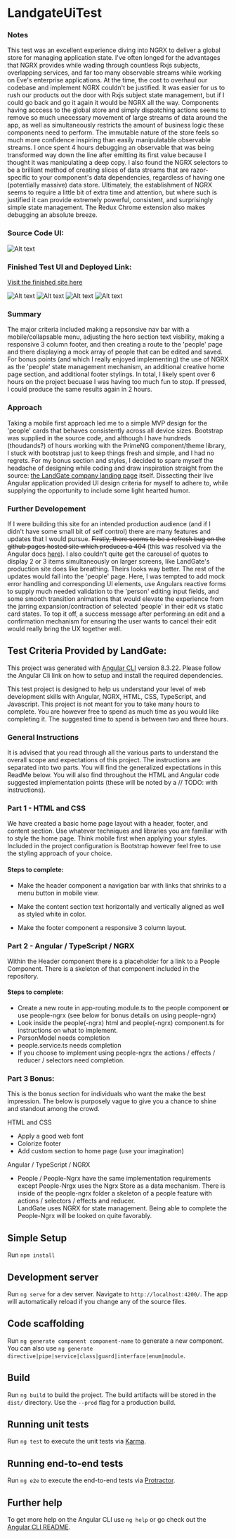 # LandgateUiTest

### Notes 

This test was an excellent experience diving into NGRX to deliver a global store for managing application state. I've often longed for the advantages that NGRX provides while wading through countless Rxjs subjects, overlapping services, and far too many observable streams while working on Eve's enterprise applications. At the time, the cost to overhaul our codebase and implement NGRX couldn't be justified. It was easier for us to rush our products out the door with Rxjs subject state management, but if I could go back and go it again it would be NGRX all the way. Components having acccess to the global store and simply dispatching actions seems to remove so much unecessary movement of large streams of data around the app, as well as simultaneously restricts the amount of business logic these components need to perform. The immutable nature of the store feels so much more confidence inspiring than easily manipulatable observable streams. I once spent 4 hours debugging an observable that was being transformed way down the line after emitting its first value because I thought it was manipulating a deep copy. I also found the NGRX selectors to be a brilliant method of creating slices of data streams that are razor-specific to your component's data dependencies, regardless of having one (potentially massive) data store. Ultimately, the establishment of NGRX seems to require a little bit of extra time and attention, but where such is justified it can provide extremely powerful, consistent, and surprisingly simple state management. The Redux Chrome extension also makes debugging an absolute breeze.

### Source Code UI:
![Alt text](image-7.png)

### Finished Test UI and Deployed Link:

[Visit the finished site here](https://sadboitay.github.io/landgate-ui-test/)

![Alt text](image-5.png)
![Alt text](image-2.png)
![Alt text](image-3.png)
![Alt text](image-4.png)
### Summary

The major criteria included making a repsonsive nav bar with a mobile/collapsable menu, adjusting the hero section text visbility, making a responsive 3 column footer, and then creating a route to the 'people' page and there displaying a mock array of people that can be edited and saved. For bonus points (and which I really enjoyed implementing) the use of NGRX as the 'people' state management mechanism, an additional creative home page section, and additional footer stylings. In total, I likely spent over 6 hours on the project becuase I was having too much fun to stop. If pressed, I could produce the same results again in 2 hours.

### Approach

Taking a mobile first approach led me to a simple MVP design for the 'people' cards that behaves consistently across all device sizes. Bootstrap was supplied in the source code, and although I have hundreds (thoudands?) of hours working with the PrimeNG component/theme library, I stuck with bootstrap just to keep things fresh and simple, and I had no regrets. For my bonus section and styles, I decided to spare myself the headache of designing while coding and draw inspiration straight from the source: [the LandGate company landing page](https://landgate.com/home) itself. Dissecting their live Angular application provided UI design criteria for myself to adhere to, while supplying the opportunity to include some light hearted humor.

### Further Developement

If I were building this site for an intended production audience (and if I didn't have some small bit of self control) there are many features and updates that I would pursue. ~~Firstly, there seems to be a refresh bug on the github pages hosted site which produces a 404~~ (this was resolved via the Angular docs [here](https://angular.io/guide/deployment#deploy-to-github-pages)). I also couldn't quite get the carousel of quotes to display 2 or 3 items simultaneously on larger screens, like LandGate's production site does like breathing. Theirs looks way better. The rest of the updates would fall into the 'people' page. Here, I was tempted to add mock error handling and corresponding UI elements, use Angulars reactive forms to supply much needed validation to the 'person' editing input fields, and some smooth transition animations that would elevate the experience from the jarring expansion/contraction of selected 'people' in their edit vs static card states. To top it off, a success message after performing an edit and a confirmation mechanism for ensuring the user wants to cancel their edit would really bring the UX together well.

## Test Criteria Provided by LandGate:

This project was generated with [Angular CLI](https://github.com/angular/angular-cli) version 8.3.22.  Please follow the Angular Cli link on how to setup and install the required dependencies.  

This test project is designed to help us understand your level of web development skills with Angular, NGRX, HTML, CSS, TypeScript, and Javascript. This project is not meant for you to take many hours to complete.  You are however free to spend as much time as you would like completing it. The suggested time to spend is between two and three hours.

### General Instructions

It is advised that you read through all the various parts to understand the overall scope and expectations of this project. The instructions are separated into two parts. You will find the generalized expectations in this ReadMe below. 
You will also find throughout the HTML and Angular code suggested implementation points (these will be noted by a // TODO: with instructions).      

### Part 1 - HTML and CSS
We have created a basic home page layout with a header, footer, and content section. Use whatever techniques and libraries you are familiar with to style the home page. Think mobile first when applying your styles. Included in the project configuration is Bootstrap however feel free to use the styling approach of your choice.  

#### Steps to complete:
- Make the header component a navigation bar with links that shrinks to a menu button in mobile view.

- Make the content section text horizontally and vertically aligned as well as styled white in color.

- Make the footer component a responsive 3 column layout.


### Part 2 - Angular / TypeScript / NGRX
Within the Header component there is a placeholder for a link to a People Component.  There is a skeleton of that component included in the repository.  

#### Steps to complete:
- Create a new route in app-routing.module.ts to the people component **or** use people-ngrx (see below for bonus details on using people-ngrx)
- Look inside the people(-ngrx) html and people(-ngrx) component.ts for instructions on what to implement.
- PersonModel needs completion
- people.service.ts needs completion
- If you choose to implement using people-ngrx the actions / effects / reducer / selectors need completion.

### Part 3 Bonus:
This is the bonus section for individuals who want the make the best impression.  The below is purposely vague to give you a chance to shine and standout among the crowd.
 
  HTML and CSS
  
  - Apply a good web font
  - Colorize footer
  - Add custom section to home page (use your imagination)
  
  Angular / TypeScript / NGRX
  
  - People / People-Ngrx have the same implementation requirements except People-Nrgx uses the Ngrx Store as a data mechanism.
    There is inside of the people-ngrx folder a skeleton of a people feature with actions / selectors / effects and reducer.  
    LandGate uses NGRX for state management.  Being able to complete the People-Ngrx will be looked on quite favorably.


## Simple Setup

Run `npm install`
      
## Development server

Run `ng serve` for a dev server. Navigate to `http://localhost:4200/`. The app will automatically reload if you change any of the source files.

## Code scaffolding

Run `ng generate component component-name` to generate a new component. You can also use `ng generate directive|pipe|service|class|guard|interface|enum|module`.

## Build

Run `ng build` to build the project. The build artifacts will be stored in the `dist/` directory. Use the `--prod` flag for a production build.

## Running unit tests

Run `ng test` to execute the unit tests via [Karma](https://karma-runner.github.io).

## Running end-to-end tests

Run `ng e2e` to execute the end-to-end tests via [Protractor](http://www.protractortest.org/).

## Further help

To get more help on the Angular CLI use `ng help` or go check out the [Angular CLI README](https://github.com/angular/angular-cli/blob/master/README.md).
